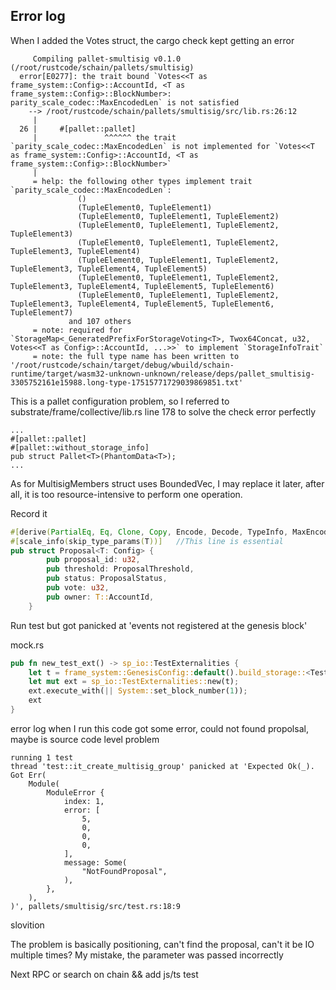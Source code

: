 ## Error log

When I added the Votes struct, the cargo check kept getting an error
```shell
     Compiling pallet-smultisig v0.1.0 (/root/rustcode/schain/pallets/smultisig)
  error[E0277]: the trait bound `Votes<<T as frame_system::Config>::AccountId, <T as frame_system::Config>::BlockNumber>: parity_scale_codec::MaxEncodedLen` is not satisfied
    --> /root/rustcode/schain/pallets/smultisig/src/lib.rs:26:12
     |
  26 |     #[pallet::pallet]
     |               ^^^^^^ the trait `parity_scale_codec::MaxEncodedLen` is not implemented for `Votes<<T as frame_system::Config>::AccountId, <T as frame_system::Config>::BlockNumber>`
     |
     = help: the following other types implement trait `parity_scale_codec::MaxEncodedLen`:
               ()
               (TupleElement0, TupleElement1)
               (TupleElement0, TupleElement1, TupleElement2)
               (TupleElement0, TupleElement1, TupleElement2, TupleElement3)
               (TupleElement0, TupleElement1, TupleElement2, TupleElement3, TupleElement4)
               (TupleElement0, TupleElement1, TupleElement2, TupleElement3, TupleElement4, TupleElement5)
               (TupleElement0, TupleElement1, TupleElement2, TupleElement3, TupleElement4, TupleElement5, TupleElement6)
               (TupleElement0, TupleElement1, TupleElement2, TupleElement3, TupleElement4, TupleElement5, TupleElement6, TupleElement7)
             and 107 others
     = note: required for `StorageMap<_GeneratedPrefixForStorageVoting<T>, Twox64Concat, u32, Votes<<T as Config>::AccountId, ...>>` to implement `StorageInfoTrait`
     = note: the full type name has been written to '/root/rustcode/schain/target/debug/wbuild/schain-runtime/target/wasm32-unknown-unknown/release/deps/pallet_smultisig-3305752161e15988.long-type-17515771729039869851.txt'
```

This is a pallet configuration problem, so I referred to substrate/frame/collective/lib.rs line 178 to solve the check error perfectly
```shell
...
#[pallet::pallet]
#[pallet::without_storage_info]
pub struct Pallet<T>(PhantomData<T>);
...
```
As for MultisigMembers struct uses BoundedVec, I may replace it later, after all, it is too resource-intensive to perform one operation.

Record it
```rust
#[derive(PartialEq, Eq, Clone, Copy, Encode, Decode, TypeInfo, MaxEncodedLen)]
#[scale_info(skip_type_params(T))]   //This line is essential
pub struct Proposal<T: Config> {
		pub proposal_id: u32,
		pub threshold: ProposalThreshold,
		pub status: ProposalStatus,
		pub vote: u32,
		pub owner: T::AccountId,
	}
```


Run test but got  panicked at 'events not registered at the genesis block'

mock.rs

```rust
pub fn new_test_ext() -> sp_io::TestExternalities {
	let t = frame_system::GenesisConfig::default().build_storage::<Test>().unwrap();
    let mut ext = sp_io::TestExternalities::new(t);
    ext.execute_with(|| System::set_block_number(1));
    ext
}
```

error log
when I run this code  got some error, could not found propolsal, maybe is source code level problem
```shell
running 1 test
thread 'test::it_create_multisig_group' panicked at 'Expected Ok(_). Got Err(
    Module(
        ModuleError {
            index: 1,
            error: [
                5,
                0,
                0,
                0,
            ],
            message: Some(
                "NotFoundProposal",
            ),
        },
    ),
)', pallets/smultisig/src/test.rs:18:9
``` 

slovition

The problem is basically positioning, can't find the proposal, can't it be IO multiple times?
My mistake, the parameter was passed incorrectly

Next 
RPC or search on chain && add js/ts test